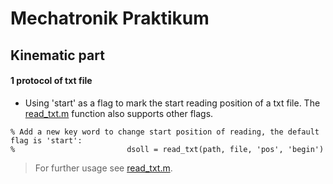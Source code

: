 # Mechatronik Praktikum
## Kinematic part
#### 1 protocol of txt file
* Using 'start' as a flag to mark the start reading position of a txt file. The [read_txt.m](https://github.com/wenyi1994/Mechatronik_Praktikum/blob/master/read_txt.m) function also supports other flags.
```
% Add a new key word to change start position of reading, the default flag is 'start':
%                         dsoll = read_txt(path, file, 'pos', 'begin')
```
> For further usage see [read_txt.m](https://github.com/wenyi1994/Mechatronik_Praktikum/blob/master/read_txt.m).
